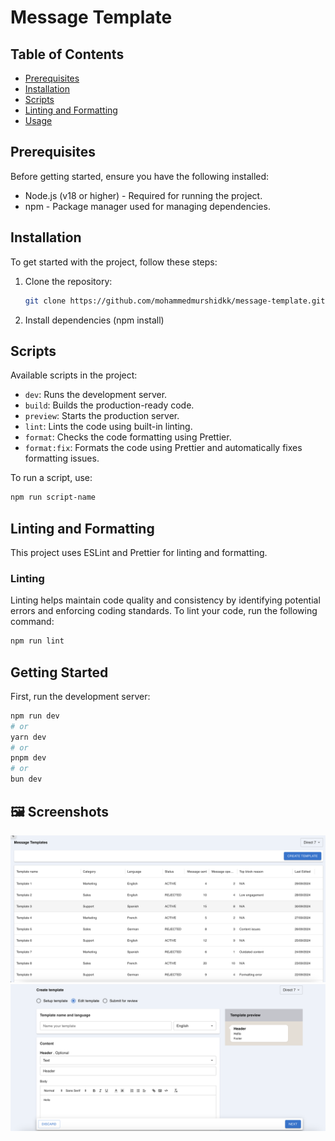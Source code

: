 # Message Template

## Table of Contents

- [Prerequisites](#prerequisites)
- [Installation](#installation)
- [Scripts](#scripts)
- [Linting and Formatting](#linting-and-formatting)
- [Usage](#usage)

## Prerequisites

Before getting started, ensure you have the following installed:

- Node.js (v18 or higher) - Required for running the project.
- npm - Package manager used for managing dependencies.

## Installation

To get started with the project, follow these steps:

1. Clone the repository:

   ```bash
   git clone https://github.com/mohammedmurshidkk/message-template.git
   ```

2. Install dependencies (npm install)

## Scripts

Available scripts in the project:

- `dev`: Runs the development server.
- `build`: Builds the production-ready code.
- `preview`: Starts the production server.
- `lint`: Lints the code using built-in linting.
- `format`: Checks the code formatting using Prettier.
- `format:fix`: Formats the code using Prettier and automatically fixes formatting issues.

To run a script, use:

```bash
npm run script-name
```

## Linting and Formatting

This project uses ESLint and Prettier for linting and formatting.

### Linting

Linting helps maintain code quality and consistency by identifying potential errors and enforcing coding standards. To lint your code, run the following command:

```bash
npm run lint

```

## Getting Started

First, run the development server:

```bash
npm run dev
# or
yarn dev
# or
pnpm dev
# or
bun dev
```

## 🖼️ Screenshots

![Scrolling Window Animation](screenshots/screen1.png) 
![Scrolling Window Animation](screenshots/screen2.png)
